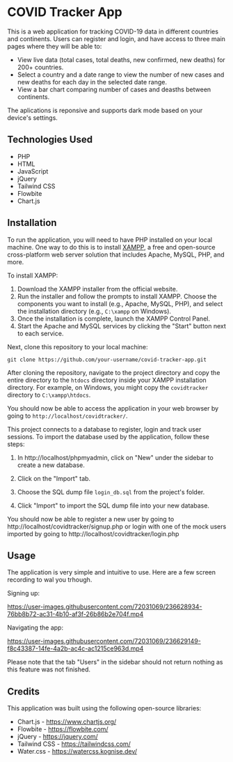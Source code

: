 # COVID Tracker App

This is a web application for tracking COVID-19 data in different countries and continents. Users can register and login, and have access to three main pages where they will be able to:

- View live data (total cases, total deaths, new confirmed, new deaths) for 200+ countries.
- Select a country and a date range to view the number of new cases and new deaths for each day in the selected date range.
- View a bar chart comparing number of cases and deasths between continents.

The aplications is reponsive and supports dark mode based on your device's settings.

## Technologies Used

- PHP
- HTML
- JavaScript
- jQuery
- Tailwind CSS
- Flowbite
- Chart.js

## Installation

To run the application, you will need to have PHP installed on your local machine. One way to do this is to install [XAMPP](https://www.apachefriends.org/index.html), a free and open-source cross-platform web server solution that includes Apache, MySQL, PHP, and more.

To install XAMPP:

1. Download the XAMPP installer from the official website.
2. Run the installer and follow the prompts to install XAMPP. Choose the components you want to install (e.g., Apache, MySQL, PHP), and select the installation directory (e.g., `C:\xampp` on Windows).
3. Once the installation is complete, launch the XAMPP Control Panel.
4. Start the Apache and MySQL services by clicking the "Start" button next to each service.

Next, clone this repository to your local machine:

```
git clone https://github.com/your-username/covid-tracker-app.git
```

After cloning the repository, navigate to the project directory and copy the entire directory to the `htdocs` directory inside your XAMPP installation directory. For example, on Windows, you might copy the `covidtracker` directory to `C:\xampp\htdocs`.

You should now be able to access the application in your web browser by going to `http://localhost/covidtracker/`.

This project connects to a database to register, login and track user sessions. To import the database used by the application, follow these steps:

1. In http://localhost/phpmyadmin, click on "New" under the sidebar to create a new database.

2. Click on the "Import" tab.

2. Choose the SQL dump file `login_db.sql` from the project's folder.

3. Click "Import" to import the SQL dump file into your new database.

You should now be able to register a new user by going to http://localhost/covidtracker/signup.php or login with one of the mock users imported by going to http://localhost/covidtracker/login.php

## Usage

The application is very simple and intuitive to use. Here are a few screen recording to wal you trhough.

Signing up:

https://user-images.githubusercontent.com/72031069/236628934-76bb8b72-ac31-4b10-af3f-26b86b2e704f.mp4

Navigating the app:

https://user-images.githubusercontent.com/72031069/236629149-f8c43387-14fe-4a2b-ac4c-ac1215ce963d.mp4

Please note that the tab "Users" in the sidebar should not return nothing as this feature was not finished.

## Credits

This application was built using the following open-source libraries:

- Chart.js - https://www.chartjs.org/
- Flowbite - https://flowbite.com/
- jQuery - https://jquery.com/
- Tailwind CSS - https://tailwindcss.com/
- Water.css - https://watercss.kognise.dev/
